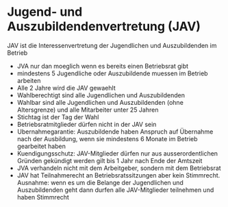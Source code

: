 # Jugend- und Auszubildendenvertretung (JAV)

JAV ist die Interessenvertretung der Jugendlichen und Auszubildenden im Betrieb

- JVA nur dan moeglich wenn es bereits einen Betriebsrat gibt
- mindestens 5 Jugendliche oder Auszubildende muessen im Betrieb arbeiten
- Alle 2 Jahre wird die JAV gewaehlt
- Wahlberechtigt sind alle Jugendlichen und Auszubildenden
- Wahlbar sind alle Jugendlichen und Auszubildenden (ohne Altersgrenze) und alle Mitarbeiter unter 25 Jahren
- Stichtag ist der Tag der Wahl
- Betriebsratmitglieder dürfen nicht in der JAV sein
- Ubernahmegarantie: Auszubildende haben Anspruch auf Übernahme nach der Ausbildung, wenn sie mindestens 6 Monate im Betrieb gearbeitet haben
- Kuendigungsschutz: JAV-Mitglieder dürfen nur aus ausserordentlichen Gründen gekündigt werden gilt bis 1 Jahr nach Ende der Amtszeit
- JVA verhandeln nicht mit dem Arbeitgeber, sondern mit dem Betriebsrat
- JAV hat Teilnahmerecht an Betriebsratssitzungen aber kein Stimmrecht. Ausnahme: wenn es um die Belange der Jugendlichen und Auszubildenden geht dann durfen alle JAV-Mitglieder teilnehmen und haben Stimmrecht

